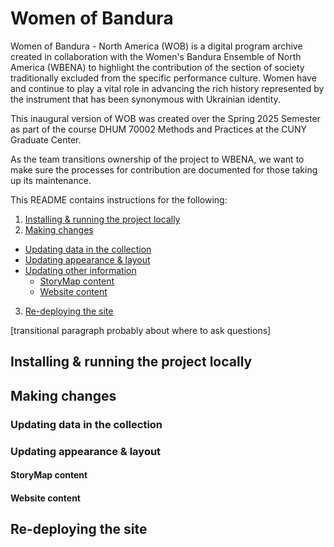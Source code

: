 # Women of Bandura

Women of Bandura - North America (WOB) is a digital program archive created in collaboration with the Women's Bandura Ensemble of North America (WBENA) to highlight the contribution of the section of society traditionally excluded from the specific performance culture. Women have and continue to play a vital role in advancing the rich history represented by the instrument that has been synonymous with Ukrainian identity.

This inaugural version of WOB was created over the Spring 2025 Semester as part of the course DHUM 70002 Methods and Practices at the CUNY Graduate Center. 

As the team transitions ownership of the project to WBENA, we want to make sure the processes for contribution are documented for those taking up its maintenance. 

This README contains instructions for the following:

<!-- <details>
  More Information
</details> -->

1. [Installing & running the project locally]()
2. [Making changes]()
  - [Updating data in the collection]()
  - [Updating appearance & layout]()
  - [Updating other information]()
    - [StoryMap content]()
    - [Website content]()
3. [Re-deploying the site]()

[transitional paragraph probably about where to ask questions]

## Installing & running the project locally
 
## Making changes

### Updating data in the collection

### Updating appearance & layout

#### StoryMap content

#### Website content

## Re-deploying the site